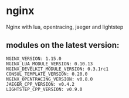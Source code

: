 # nginx
Nginx with lua, opentracing, jaeger and lightstep


## modules on the latest version:
```
NGINX_VERSION: 1.15.0
NGINX_LUA_MODULE_VERSION: 0.10.13
NGINX_DEVELKIT_MODULE_VERSION: 0.3.1rc1
CONSUL_TEMPLATE_VERSION: 0.20.0
NGINX_OPENTRACING_VERSION: v0.8.0
JAEGER_CPP_VERSION: v0.4.2
LIGHTSTEP_CPP_VERSION: v0.9.0
```
